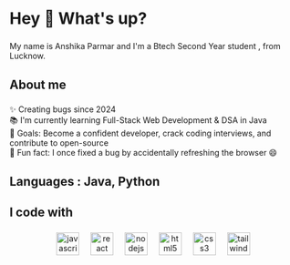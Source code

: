 <h1 align="left">Hey 👋 What's up?</h1>

###

<p align="left">My name is Anshika Parmar and I'm a Btech Second Year student , from Lucknow.</p>

###

<h2 align="left">About me</h2>

###

<p align="left">✨ Creating bugs since 2024 <br>📚 I'm currently learning Full-Stack Web Development & DSA in Java  <br>🎯 Goals: Become a confident developer, crack coding interviews, and contribute to open-source  <br>🎲 Fun fact: I once fixed a bug by accidentally refreshing the browser 😄</p>

###
<h2 align="left"> Languages : Java, Python </h2>
<h2 align="left">I code with </h2>

###

<div align="center">
  <img src="https://cdn.jsdelivr.net/gh/devicons/devicon/icons/javascript/javascript-original.svg" height="40" alt="javascript logo"  />
  <img width="12" />
  <img src="https://cdn.jsdelivr.net/gh/devicons/devicon/icons/react/react-original.svg" height="40" alt="react logo"  />
  <img width="12" />
  <img src="https://cdn.jsdelivr.net/gh/devicons/devicon/icons/nodejs/nodejs-original.svg" height="40" alt="nodejs logo"  />
  <img width="12" />
  <img src="https://cdn.jsdelivr.net/gh/devicons/devicon/icons/html5/html5-original.svg" height="40" alt="html5 logo"  />
  <img width="12" />
  <img src="https://cdn.jsdelivr.net/gh/devicons/devicon/icons/css3/css3-original.svg" height="40" alt="css3 logo"  />
  <img width="12" />
  <img src="https://cdn.jsdelivr.net/gh/devicons/devicon/icons/tailwindcss/tailwindcss-original-wordmark.svg" height="40" alt="tailwindcss logo"  />
</div>

###
